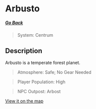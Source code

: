 # Arbusto

##### [Go Back](/wiki/space#planets)

> System: Centrum

## Description

Arbusto is a temperate forest planet.

> Atmosphere: Safe; No Gear Needed

> Player Population: High

> NPC Outpost: Arbost

[View it on the map](https://dynmap.starlegacy.net/?worldname=Arbusto)